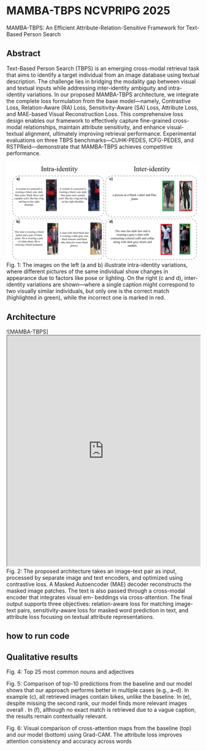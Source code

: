 # MAMBA-TBPS NCVPRIPG 2025
MAMBA-TBPS: An Efficient Attribute-Relation-Sensitive Framework for Text-Based Person Search

## Abstract
Text-Based Person Search (TBPS) is an emerging cross-modal retrieval task that aims to identify a target individual from an image database using textual description. The challenge lies in bridging the modality gap between visual and textual inputs while addressing inter-identity ambiguity and intra-identity variations. In our proposed MAMBA-TBPS architecture, we integrate the complete loss formulation from the base model—namely, Contrastive Loss, Relation-Aware (RA) Loss, Sensitivity-Aware (SA) Loss, Attribute Loss, and MAE-based Visual Reconstruction Loss. This comprehensive loss design enables our framework to effectively capture fine-grained cross-modal relationships, maintain attribute sensitivity, and enhance visual-textual alignment, ultimately improving retrieval performance. Experimental evaluations on three TBPS benchmarks—CUHK-PEDES, ICFG-PEDES, and RSTPReid—demonstrate that MAMBA-TBPS achieves competitive performance.


![ Intra-identity and Inter-identity ](intra%20and%20inter%20(1).png)
Fig. 1: The images on the left (a and b) illustrate intra-identity variations, where different pictures of the
same individual show changes in appearance due to factors like pose or lighting. On the right (c and d), inter-
identity variations are shown—where a single caption might correspond to two visually similar individuals,
but only one is the correct match (highlighted in green), while the incorrect one is marked in red.

## Architecture
![MAMBA-TBPS]<iframe src="https://github.com/your-username/your-repo/blob/main/architecture.pdf" width="100%" height="600px"></iframe>
Fig. 2: The proposed architecture takes an image-text pair as input, processed by separate image and text
encoders, and optimized using contrastive loss. A Masked Autoencoder (MAE) decoder reconstructs the
masked image patches. The text is also passed through a cross-modal encoder that integrates visual em-
beddings via cross-attention. The final output supports three objectives: relation-aware loss for matching
image-text pairs, sensitivity-aware loss for masked word prediction in text, and attribute loss focusing on
textual attribute representations.

## how to run code


## Qualitative results


Fig. 4: Top 25 most common nouns and adjectives


Fig. 5: Comparison of top-10 predictions from the baseline and our model shows that our approach performs
better in multiple cases (e.g., a–d). In example (c), all retrieved images contain bikes, unlike the baseline.
In (e), despite missing the second rank, our model finds more relevant images overall . In (f), although no
exact match is retrieved due to a vague caption, the results remain contextually relevant.



Fig. 6: Visual comparison of cross-attention maps from the baseline (top) and our model (bottom) using
Grad-CAM. The attribute loss improves attention consistency and accuracy across words
